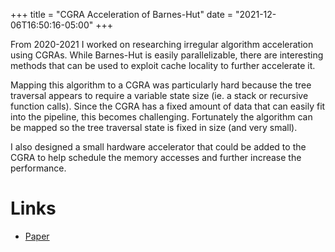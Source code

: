 +++
title = "CGRA Acceleration of Barnes-Hut"
date = "2021-12-06T16:50:16-05:00"
+++

From 2020-2021 I worked on researching irregular algorithm acceleration using
CGRAs. While Barnes-Hut is easily parallelizable, there are interesting methods
that can be used to exploit cache locality to further accelerate it.

Mapping
this algorithm to a CGRA was particularly hard because the tree traversal
appears to require a variable state size (ie. a stack or recursive function
calls). Since the CGRA has a fixed amount of data that can easily fit into the
pipeline, this becomes challenging. Fortunately the algorithm can be mapped so
the tree traversal state is fixed in size (and very small).

I also designed a small hardware accelerator that could be added to the CGRA to
help schedule the memory accesses and further increase the performance.

# Links

- [Paper](/6_UAR_Paper.pdf)
